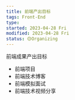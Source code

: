```yaml
---
title: 前端产出目标
tags: Front-End
type:
started: 2023-04-28 Fri
modified: 2023-04-28 Fri
status: 🟡Organizing
---
```

前端成果产出目标

- 前端项目
- 前端技术博客
- 前端模拟面试
- 前端技术视频分享